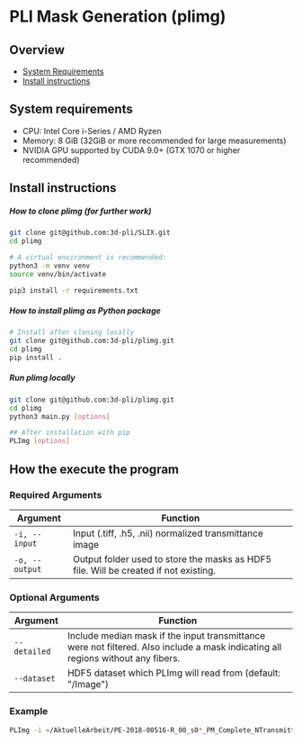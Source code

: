 # PLI Mask Generation (plimg)

## Overview
- [System Requirements](#system-requirements)
- [Install instructions](#install-instructions)

## System requirements
- CPU: Intel Core i-Series / AMD Ryzen
- Memory: 8 GiB (32GiB or more recommended for large measurements)
- NVIDIA GPU supported by CUDA 9.0+ (GTX 1070 or higher recommended)

## Install instructions
##### How to clone plimg (for further work)
```bash
git clone git@github.com:3d-pli/SLIX.git
cd plimg

# A virtual environment is recommended:
python3 -m venv venv
source venv/bin/activate

pip3 install -r requirements.txt
```

##### How to install plimg as Python package
```bash
# Install after cloning locally
git clone git@github.com:3d-pli/plimg.git
cd plimg
pip install .
```

##### Run plimg locally
```bash
git clone git@github.com:3d-pli/plimg.git
cd plimg
python3 main.py [options]

## After installation with pip
PLImg [options]
```

## How the execute the program

### Required Arguments
| Argument      | Function                                                                    |
| ------------------- | --------------------------------------------------------------------------- |
| `-i, --input`  | Input (.tiff, .h5, .nii) normalized transmittance image |
| `-o, --output` | Output folder used to store the masks as HDF5 file. Will be created if not existing. |

### Optional Arguments
| Argument      | Function                                                                    |
| -------------- | --------------------------------------------------------------------------- |
| `--detailed`  | Include median mask if the input transmittance were not filtered. Also include a mask indicating all regions without any fibers. |
| `--dataset` | HDF5 dataset which PLImg will read from (default: "/Image") |

### Example
```bash
PLImg -i ~/AktuelleArbeit/PE-2018-00516-R_00_s0*_PM_Complete_NTransmittance_Stitched_Flat_v000.h5 -o ~/AktuelleArbeit/Masks/
```
